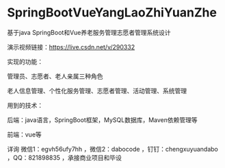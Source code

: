 # SpringBootVueYangLaoZhiYuanZhe
基于java SpringBoot和Vue养老服务管理志愿者管理系统设计

演示视频链接：https://live.csdn.net/v/290332

实现的功能：

管理员、志愿者、老人亲属三种角色

老人信息管理、个性化服务管理、志愿者管理、活动管理、系统管理

用到的技术：

后端：java语言，SpringBoot框架，MySQL数据库，Maven依赖管理等

前端：vue等

详询 微信1：egvh56ufy7hh ，微信2：dabocode ，钉钉：chengxuyuandabo ，QQ：821898835 ，承接商业项目和毕设
